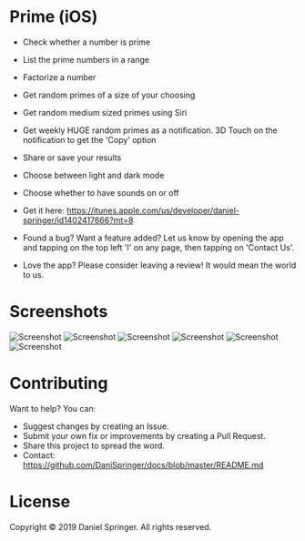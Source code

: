 # Prime (iOS)
- Check whether a number is prime
- List the prime numbers in a range
- Factorize a number
- Get random primes of a size of your choosing
- Get random medium sized primes using Siri
- Get weekly HUGE random primes as a notification. 3D Touch on the notification to get the 'Copy' option
- Share or save your results
- Choose between light and dark mode
- Choose whether to have sounds on or off
- Get it here: https://itunes.apple.com/us/developer/daniel-springer/id1402417666?mt=8

- Found a bug? Want a feature added? Let us know by opening the app and tapping on the top left 'I' on any page, then tapping on 'Contact Us'.
- Love the app? Please consider leaving a review! It would mean the world to us.

# Screenshots

![Screenshot](https://raw.githubusercontent.com/DaniSpringer/prime/master/sc/s1.png) ![Screenshot](https://raw.githubusercontent.com/DaniSpringer/prime/master/sc/s2.png) ![Screenshot](https://raw.githubusercontent.com/DaniSpringer/prime/master/sc/s3.png) ![Screenshot](https://raw.githubusercontent.com/DaniSpringer/prime/master/sc/s4.png) ![Screenshot](https://raw.githubusercontent.com/DaniSpringer/prime/master/sc/s5.png) ![Screenshot](https://raw.githubusercontent.com/DaniSpringer/prime/master/sc/s6.png)

# Contributing
Want to help? You can:
- Suggest changes by creating an Issue.
- Submit your own fix or improvements by creating a Pull Request.
- Share this project to spread the word.
- Contact: https://github.com/DaniSpringer/docs/blob/master/README.md

# License
Copyright © 2019 Daniel Springer. All rights reserved.